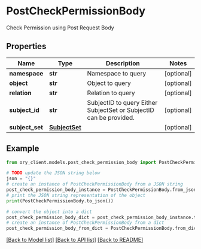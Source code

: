 # PostCheckPermissionBody

Check Permission using Post Request Body

## Properties

Name | Type | Description | Notes
------------ | ------------- | ------------- | -------------
**namespace** | **str** | Namespace to query | [optional] 
**object** | **str** | Object to query | [optional] 
**relation** | **str** | Relation to query | [optional] 
**subject_id** | **str** | SubjectID to query  Either SubjectSet or SubjectID can be provided. | [optional] 
**subject_set** | [**SubjectSet**](SubjectSet.md) |  | [optional] 

## Example

```python
from ory_client.models.post_check_permission_body import PostCheckPermissionBody

# TODO update the JSON string below
json = "{}"
# create an instance of PostCheckPermissionBody from a JSON string
post_check_permission_body_instance = PostCheckPermissionBody.from_json(json)
# print the JSON string representation of the object
print(PostCheckPermissionBody.to_json())

# convert the object into a dict
post_check_permission_body_dict = post_check_permission_body_instance.to_dict()
# create an instance of PostCheckPermissionBody from a dict
post_check_permission_body_from_dict = PostCheckPermissionBody.from_dict(post_check_permission_body_dict)
```
[[Back to Model list]](../README.md#documentation-for-models) [[Back to API list]](../README.md#documentation-for-api-endpoints) [[Back to README]](../README.md)


